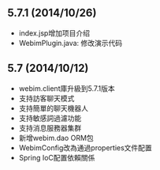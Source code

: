 
5.7.1 (2014/10/26)
-----------------
* index.jsp增加项目介绍
* WebimPlugin.java: 修改演示代码


5.7 (2014/10/12)
-----------------

* webim.client庫升級到5.7.1版本
* 支持訪客聊天模式
* 支持簡單的聊天機器人
* 支持敏感詞過濾功能
* 支持消息服務器集群
* 新增webim.dao ORM包
* WebimConfig改為通過properties文件配置
* Spring IoC配置依賴關係

